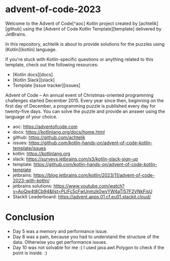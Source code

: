# advent-of-code-2023

Welcome to the Advent of Code[^aoc] Kotlin project created by [achtelik][github] using
the [Advent of Code Kotlin Template][template] delivered by JetBrains.

In this repository, achtelik is about to provide solutions for the puzzles using [Kotlin][kotlin] language.

If you're stuck with Kotlin-specific questions or anything related to this template, check out the following resources:

- [Kotlin docs][docs]
- [Kotlin Slack][slack]
- Template [issue tracker][issues]

Advent of Code – An annual event of Christmas-oriented programming challenges started December 2015.
Every year since then, beginning on the first day of December, a programming puzzle is published every day for
twenty-five days.
You can solve the puzzle and provide an answer using the language of your choice.

* aoc: https://adventofcode.com
* docs: https://kotlinlang.org/docs/home.html
* github: https://github.com/achtelik
* issues: https://github.com/kotlin-hands-on/advent-of-code-kotlin-template/issues
* kotlin: https://kotlinlang.org
* slack: https://surveys.jetbrains.com/s3/kotlin-slack-sign-up
* template: https://github.com/kotlin-hands-on/advent-of-code-kotlin-template
* jetbrains: https://blog.jetbrains.com/kotlin/2023/11/advent-of-code-2023-with-kotlin/
* jetbrains solutions: https://www.youtube.com/watch?v=AoQw4t8Cb94&list=PLlFc5cFwUnmzk0wvYW4aTl57F2VNkFisU
* StackIt Leaderboard: https://advent.apps.01.cf.eu01.stackit.cloud/

# Conclusion

* Day 5 was a memory and performance issue.
* Day 8 was a pain, because you had to understand the structure of the data. Otherwise you get performance issues.
* Day 10 was not solvable for me :( I used java.awt.Polygon to check if the point is inside. :)